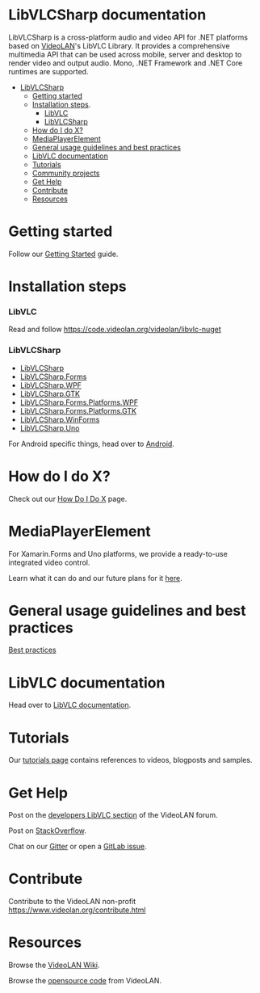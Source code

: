 # LibVLCSharp documentation

LibVLCSharp is a cross-platform audio and video API for .NET platforms based on [VideoLAN](https://www.videolan.org)'s LibVLC Library. It provides a comprehensive multimedia API that can be used across mobile, server and desktop to render video and output audio. Mono, .NET Framework and .NET Core runtimes are supported.

- [LibVLCSharp](#LibVLCSharp-documentation)
  - [Getting started](#Getting-started)
  - [Installation steps](#Installation-steps).
    - [LibVLC](#LibVLC)
    - [LibVLCSharp](#LibVLCSharp)
  - [How do I do X?](#How-do-I-do-X?)
  - [MediaPlayerElement](#MediaPlayerElement)
  - [General usage guidelines and best practices](#General-usage-guidelines-and-best-practices)
  - [LibVLC documentation](#libvlc-documentation)
  - [Tutorials](#tutorials)
  - [Community projects](made_with_libvlcsharp.md)
  - [Get Help](#get-help)
  - [Contribute](#contribute)
  - [Resources](#resources)

# Getting started

Follow our [Getting Started](getting_started.md) guide.

# Installation steps

### LibVLC

Read and follow https://code.videolan.org/videolan/libvlc-nuget

### LibVLCSharp

- [LibVLCSharp](../LibVLCSharp/README.md)
- [LibVLCSharp.Forms](../LibVLCSharp.Forms/README.md)
- [LibVLCSharp.WPF](../LibVLCSharp.WPF/README.md)
- [LibVLCSharp.GTK](../LibVLCSharp.GTK/README.md)
- [LibVLCSharp.Forms.Platforms.WPF](../LibVLCSharp.Forms.Platforms.WPF/README.md)
- [LibVLCSharp.Forms.Platforms.GTK](../LibVLCSharp.Forms.Platforms.GTK/README.md)
- [LibVLCSharp.WinForms](../LibVLCSharp.WinForms/README.md)
- [LibVLCSharp.Uno](../LibVLCSharp.Uno/README.md)

For Android specific things, head over to [Android](android.md).

# How do I do X?

Check out our [How Do I Do X](how_do_I_do_X.md) page.

# MediaPlayerElement

For Xamarin.Forms and Uno platforms, we provide a ready-to-use integrated video control.

Learn what it can do and our future plans for it [here](media_player_element.md).

# General usage guidelines and best practices

[Best practices](best_practices.md)

# LibVLC documentation

Head over to [LibVLC documentation](libvlc_documentation.md).

# Tutorials

Our [tutorials page](tutorials.md) contains references to videos, blogposts and samples.

# Get Help

Post on the [developers LibVLC section](https://forum.videolan.org/viewforum.php?f=32&sid=eada3e1eeccfb3c98b656dfb5b212cce) of the VideoLAN forum.

Post on [StackOverflow](https://stackoverflow.com/questions/tagged/libvlcsharp).

Chat on our [Gitter](https://gitter.im/libvlcsharp/Lobby) or open a [GitLab issue](https://code.videolan.org/videolan/LibVLCSharp/issues).

# Contribute

Contribute to the VideoLAN non-profit https://www.videolan.org/contribute.html

# Resources

Browse the [VideoLAN Wiki](https://wiki.videolan.org/Main_Page/).

Browse the [opensource code](https://code.videolan.org/explore/projects/starred) from VideoLAN.